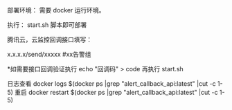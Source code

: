 

部署环境：  需要 docker 运行环境。

执行：  start.sh 脚本即可部署   

腾讯云，云监控回调接口填写： 

x.x.x.x/send/xxxxx  #xx告警组

*如需要接口回调验证执行  echo "回调码" > code  再执行 start.sh

日志查看  docker logs $(docker ps  |grep "alert_callback_api:latest" |cut -c 1-5)
重启 docker restart $(docker ps  |grep "alert_callback_api:latest" |cut -c 1-5)
